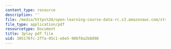 ```yaml
---
content_type: resource
description: ''
file: /media/https%3A/open-learning-course-data-rc.s3.amazonaws.com/sts-081-innovation-systems-for-science-technology-energy-manufacturing-and-health-spring-2017/305176fc2ffa05c1e6e590bf8a2b8d98_Qo2B2y6cLf4.pdf
file_type: application/pdf
resourcetype: Document
title: 3play pdf file
uid: 305176fc-2ffa-05c1-e6e5-90bf8a2b8d98
---
```

